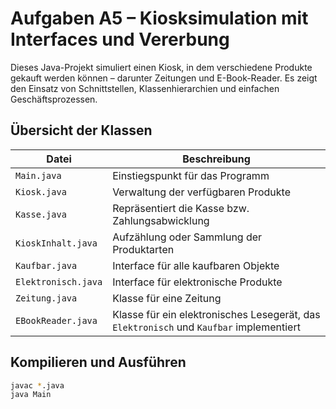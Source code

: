 # Aufgaben A5 – Kiosksimulation mit Interfaces und Vererbung

Dieses Java-Projekt simuliert einen Kiosk, in dem verschiedene Produkte gekauft werden können – darunter Zeitungen und E-Book-Reader. Es zeigt den Einsatz von Schnittstellen, Klassenhierarchien und einfachen Geschäftsprozessen.

## Übersicht der Klassen

| Datei                | Beschreibung                                                                 |
|----------------------|------------------------------------------------------------------------------|
| `Main.java`          | Einstiegspunkt für das Programm                                               |
| `Kiosk.java`         | Verwaltung der verfügbaren Produkte                                           |
| `Kasse.java`         | Repräsentiert die Kasse bzw. Zahlungsabwicklung                               |
| `KioskInhalt.java`   | Aufzählung oder Sammlung der Produktarten                                     |
| `Kaufbar.java`       | Interface für alle kaufbaren Objekte                                          |
| `Elektronisch.java`  | Interface für elektronische Produkte                                          |
| `Zeitung.java`       | Klasse für eine Zeitung                                                       |
| `EBookReader.java`   | Klasse für ein elektronisches Lesegerät, das `Elektronisch` und `Kaufbar` implementiert |

## Kompilieren und Ausführen

```bash
javac *.java
java Main
```

